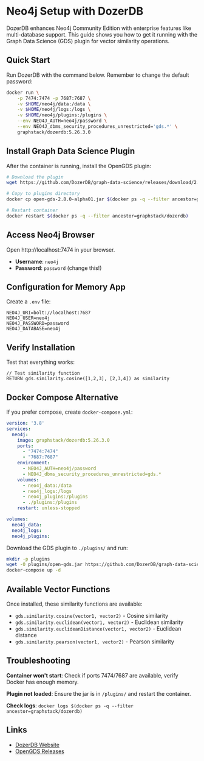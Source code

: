 # Neo4j Setup with DozerDB

DozerDB enhances Neo4j Community Edition with enterprise features like multi-database support. This guide shows you how to get it running with the Graph Data Science (GDS) plugin for vector similarity operations.

## Quick Start

Run DozerDB with the command below. Remember to change the default password:

```bash
docker run \
    -p 7474:7474 -p 7687:7687 \
    -v $HOME/neo4j/data:/data \
    -v $HOME/neo4j/logs:/logs \
    -v $HOME/neo4j/plugins:/plugins \
    --env NEO4J_AUTH=neo4j/password \
    --env NEO4J_dbms_security_procedures_unrestricted='gds.*' \
    graphstack/dozerdb:5.26.3.0
```

## Install Graph Data Science Plugin

After the container is running, install the OpenGDS plugin:

```bash
# Download the plugin
wget https://github.com/DozerDB/graph-data-science/releases/download/2.8.0-alpha01/open-gds-2.8.0-alpha01.jar

# Copy to plugins directory
docker cp open-gds-2.8.0-alpha01.jar $(docker ps -q --filter ancestor=graphstack/dozerdb):/plugins/

# Restart container
docker restart $(docker ps -q --filter ancestor=graphstack/dozerdb)
```

## Access Neo4j Browser

Open http://localhost:7474 in your browser.

- **Username**: `neo4j`  
- **Password**: `password` (change this!)

## Configuration for Memory App

Create a `.env` file:

```env
NEO4J_URI=bolt://localhost:7687
NEO4J_USER=neo4j
NEO4J_PASSWORD=password
NEO4J_DATABASE=neo4j
```

## Verify Installation

Test that everything works:

```cypher
// Test similarity function
RETURN gds.similarity.cosine([1,2,3], [2,3,4]) as similarity
```

## Docker Compose Alternative

If you prefer compose, create `docker-compose.yml`:

```yaml
version: '3.8'
services:
  neo4j:
    image: graphstack/dozerdb:5.26.3.0
    ports:
      - "7474:7474"
      - "7687:7687"
    environment:
      - NEO4J_AUTH=neo4j/password
      - NEO4J_dbms_security_procedures_unrestricted=gds.*
    volumes:
      - neo4j_data:/data
      - neo4j_logs:/logs
      - neo4j_plugins:/plugins
      - ./plugins:/plugins
    restart: unless-stopped

volumes:
  neo4j_data:
  neo4j_logs:
  neo4j_plugins:
```

Download the GDS plugin to `./plugins/` and run:

```bash
mkdir -p plugins
wget -O plugins/open-gds.jar https://github.com/DozerDB/graph-data-science/releases/download/2.8.0-alpha01/open-gds-2.8.0-alpha01.jar
docker-compose up -d
```

## Available Vector Functions

Once installed, these similarity functions are available:

- `gds.similarity.cosine(vector1, vector2)` - Cosine similarity
- `gds.similarity.euclidean(vector1, vector2)` - Euclidean similarity  
- `gds.similarity.euclideanDistance(vector1, vector2)` - Euclidean distance
- `gds.similarity.pearson(vector1, vector2)` - Pearson similarity

## Troubleshooting

**Container won't start**: Check if ports 7474/7687 are available, verify Docker has enough memory.

**Plugin not loaded**: Ensure the jar is in `/plugins/` and restart the container.

**Check logs**: `docker logs $(docker ps -q --filter ancestor=graphstack/dozerdb)`

## Links

- [DozerDB Website](https://dozerdb.org/)
- [OpenGDS Releases](https://github.com/DozerDB/graph-data-science/releases)
